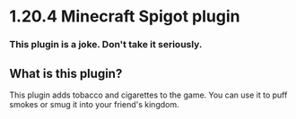 # 1.20.4 Minecraft Spigot plugin

### This plugin is a joke. Don't take it seriously.

## What is this plugin?
This plugin adds tobacco and cigarettes to the game. You can use it to puff smokes or smug it into your friend's kingdom.
